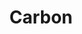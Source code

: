 ---
price: "99"
title: Carbon
license: This license states that you are allowed to use these icons for your own personal and professional purposes, but you cannot sell or give them away to others in their original or altered form. It is important to read the entire license agreement for further details.
highlights:
  - "26 Pages "
  - "100+ Sections"
  - "100+ Components"
features:
  - title: "Super permisive license"
    description: "Use the theme for your own personal and professional purposes."
  - title: "A bounch of pages"
    description: "Precoded pages to get you started right away."
preview: "https://lexingtonthemes.com/viewports/carbon"
checkout: "https://lexingtonthemes.com/info/carbon"
description:  An energetic, dark layout with vibrant orange accents, designed for a creative directory site. It features bold typographic elements and dynamic visuals. 

image:
  url: "/images/store/carbon.png"
  alt: "Put your alt text."

---